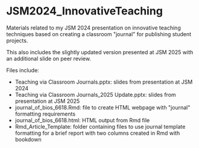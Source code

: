 # JSM2024_InnovativeTeaching
Materials related to my JSM 2024 presentation on innovative teaching techniques based on creating a classroom "journal" for publishing student projects.

This also includes the slightly updated version presented at JSM 2025 with an additional slide on peer review.

Files include:

- Teaching via Classroom Journals.pptx: slides from presentation at JSM 2024
- Teaching via Classroom Journals_2025 Update.pptx: slides from presentation at JSM 2025
- journal_of_bios_6618.Rmd: file to create HTML webpage with "journal" formatting requirements
- journal_of_bios_6618.html: HTML output from Rmd file
- Rmd_Article_Template: folder containing files to use journal template formatting for a brief report with two columns created in Rmd with bookdown
